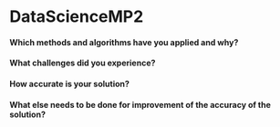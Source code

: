 # DataScienceMP2

#### Which methods and algorithms have you applied and why?

#### What challenges did you experience?

#### How accurate is your solution?

#### What else needs to be done for improvement of the accuracy of the solution?